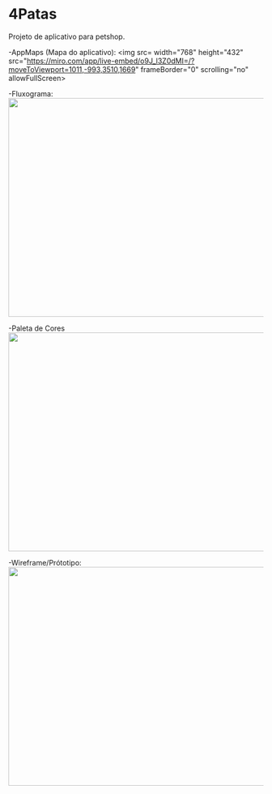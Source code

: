 # 4Patas

Projeto de aplicativo para petshop.

-AppMaps (Mapa do aplicativo):
  <img src= width="768" height="432" src="https://miro.com/app/live-embed/o9J_l3Z0dMI=/?moveToViewport=1011,-993,3510,1669" frameBorder="0" scrolling="no" allowFullScreen>

-Fluxograma:
<img src=iframe width="768" height="432" src="https://miro.com/app/live-embed/o9J_l2lBAjU=/?moveToViewport=-3555,-2740,10240,4869" frameBorder="0" scrolling="no" allowFullScreen></iframe>


-Paleta de Cores
<img src=iframe width="768" height="432" src="https://miro.com/app/live-embed/o9J_l2krfs4=/?moveToViewport=-273,-177,925,439" frameBorder="0" scrolling="no" allowFullScreen></iframe>

-Wireframe/Prótotipo:
<img src=iframe width="768" height="432" src="https://miro.com/app/live-embed/o9J_l2wFUpc=/?moveToViewport=-1389,-705,5215,2480" frameBorder="0" scrolling="no" allowFullScreen></iframe>
